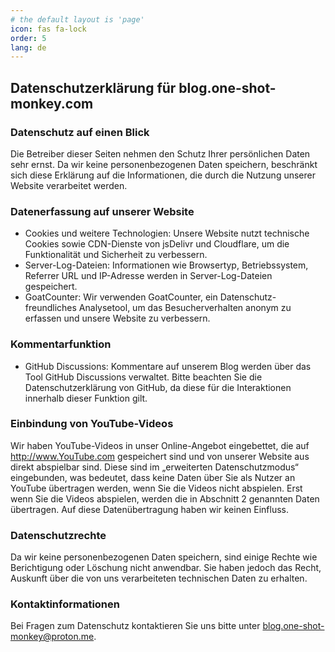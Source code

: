 ```yaml
---
# the default layout is 'page'
icon: fas fa-lock
order: 5
lang: de
---
```


## Datenschutzerklärung für blog.one-shot-monkey.com

### Datenschutz auf einen Blick

Die Betreiber dieser Seiten nehmen den Schutz Ihrer persönlichen Daten sehr ernst. Da wir keine personenbezogenen Daten speichern, beschränkt sich diese Erklärung auf die Informationen, die durch die Nutzung unserer Website verarbeitet werden.

### Datenerfassung auf unserer Website

- Cookies und weitere Technologien: Unsere Website nutzt technische Cookies sowie CDN-Dienste von jsDelivr und Cloudflare, um die Funktionalität und Sicherheit zu verbessern.
- Server-Log-Dateien: Informationen wie Browsertyp, Betriebssystem, Referrer URL und IP-Adresse werden in Server-Log-Dateien gespeichert.
- GoatCounter: Wir verwenden GoatCounter, ein Datenschutz-freundliches Analysetool, um das Besucherverhalten anonym zu erfassen und unsere Website zu verbessern.

### Kommentarfunktion

- GitHub Discussions: Kommentare auf unserem Blog werden über das Tool GitHub Discussions verwaltet. Bitte beachten Sie die Datenschutzerklärung von GitHub, da diese für die Interaktionen innerhalb dieser Funktion gilt.

### Einbindung von YouTube-Videos
Wir haben YouTube-Videos in unser Online-Angebot eingebettet, die auf http://www.YouTube.com gespeichert sind und von unserer Website aus direkt abspielbar sind. Diese sind im „erweiterten Datenschutzmodus“ eingebunden, was bedeutet, dass keine Daten über Sie als Nutzer an YouTube übertragen werden, wenn Sie die Videos nicht abspielen. Erst wenn Sie die Videos abspielen, werden die in Abschnitt 2 genannten Daten übertragen. Auf diese Datenübertragung haben wir keinen Einfluss.

### Datenschutzrechte

Da wir keine personenbezogenen Daten speichern, sind einige Rechte wie Berichtigung oder Löschung nicht anwendbar. Sie haben jedoch das Recht, Auskunft über die von uns verarbeiteten technischen Daten zu erhalten.

### Kontaktinformationen

Bei Fragen zum Datenschutz kontaktieren Sie uns bitte unter blog.one-shot-monkey@proton.me.